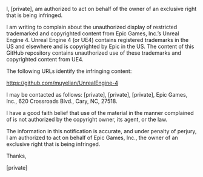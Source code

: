 I, [private], am authorized to act on behalf of the owner of an exclusive right that is being infringed.

I am writing to complain about the unauthorized display of restricted trademarked and copyrighted content from Epic Games, Inc.’s Unreal Engine 4.  Unreal Engine 4 (or UE4) contains registered trademarks in the US and elsewhere and is copyrighted by Epic in the US.  The content of this GitHub repository contains unauthorized use of these trademarks and copyrighted content from UE4.

The following URLs identify the infringing content:

https://github.com/muyelian/UnrealEngine-4

I may be contacted as follows:  [private], [private], [private], Epic Games, Inc., 620 Crossroads Blvd., Cary, NC, 27518.

I have a good faith belief that use of the material in the manner complained of is not authorized by the copyright owner, its agent, or the law.

The information in this notification is accurate, and under penalty of perjury, I am authorized to act on behalf of Epic Games, Inc., the owner of an exclusive right that is being infringed.

Thanks,

[private]